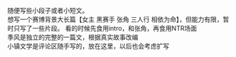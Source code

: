 随便写些小段子或者小短文。  
想写一个赛博背景大长篇【女主  黑赛手  张角   三人行 相依为命】，但能力有限，暂时只写了一些片段。  看的时候先食用intro，和张角，再食用NTR场面  
季风是独立的完整的一篇文，根据真实故事改编  
小镇文学是评论区随手写的，放在这里，以后也会考虑扩写
